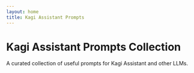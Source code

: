 ```yaml
---
layout: home
title: Kagi Assistant Prompts
---
```


# Kagi Assistant Prompts Collection

A curated collection of useful prompts for Kagi Assistant and other LLMs.
